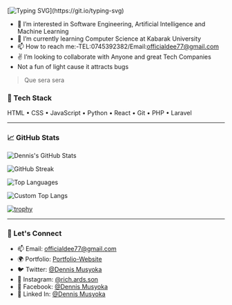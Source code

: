 [![Typing SVG](https://readme-typing-svg.demolab.com/?lines=👋+Hi,+I'm+Kivuthi+Dennis...)](https://git.io/typing-svg)
- 👀 I’m interested in Software Engineering, Artificial Intelligence and Machine Learning
- 🌱 I’m currently learning Computer Science at Kabarak University
- 📫 How to reach me:-TEL:0745392382/Email:officialdee77@gmail.com
- ✌️ I’m looking to collaborate with Anyone and great Tech Companies
- Not a fun of light cause it attracts bugs

 > Que sera sera

### 🔧 Tech Stack
HTML • CSS • JavaScript • Python • React • Git  • PHP • Laravel

---

### 📈 GitHub Stats

![Dennis's GitHub Stats](https://github-readme-stats.vercel.app/api?username=Kivuthi&show_icons=true&theme=tokyonight) 

![GitHub Streak](https://streak-stats.demolab.com?user=Kivuthi&theme=tokyonight&hide_border=false)

![Top Languages](https://github-readme-stats.vercel.app/api/top-langs/?username=Kivuthi&layout=compact&theme=tokyonight)

![Custom Top Langs](https://your-vercel-app.vercel.app/api/top-langs?username=Kivuthi)

[![trophy](https://github-profile-trophy.vercel.app/?username=Kivuthi&theme=tokyonight)](https://github.com/ryo-ma/github-profile-trophy)

---

### 💬 Let's Connect

- 📫 Email: officialdee77@gmail.com
- 🌍 Portfolio: [Portfolio-Website](https://kivuthi.github.io/Portfolio-Website/)
- 🐦 Twitter: [@Dennis Musyoka](https://x.com/Gabitech_LTD)
- 📸 Instagram: [@rich.ards.son](https://www.instagram.com/rich.ards.son)
- 📘 Facebook: [@Dennis Musyoka](https://web.facebook.com/profile.php?id=61576744570713)
- 💼 Linked In: [@Dennis Musyoka](https://www.linkedin.com/in/dennis-musyoka)
